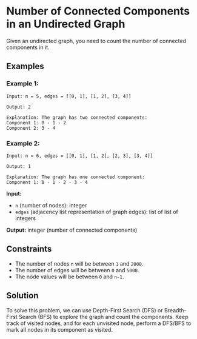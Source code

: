 # Number of Connected Components in an Undirected Graph

Given an undirected graph, you need to count the number of connected components in it.

## Examples

### Example 1:
```
Input: n = 5, edges = [[0, 1], [1, 2], [3, 4]]

Output: 2

Explanation: The graph has two connected components:
Component 1: 0 - 1 - 2
Component 2: 3 - 4
```

### Example 2:
```
Input: n = 6, edges = [[0, 1], [1, 2], [2, 3], [3, 4]]

Output: 1

Explanation: The graph has one connected component:
Component 1: 0 - 1 - 2 - 3 - 4
```

**Input:** 
- `n` (number of nodes): integer
- `edges` (adjacency list representation of graph edges): list of list of integers

**Output:** integer (number of connected components)

## Constraints
- The number of nodes `n` will be between `1` and `2000`.
- The number of edges will be between `0` and `5000`.
- The node values will be between `0` and `n-1`.

## Solution
To solve this problem, we can use Depth-First Search (DFS) or Breadth-First Search (BFS) to explore the graph and count the components. Keep track of visited nodes, and for each unvisited node, perform a DFS/BFS to mark all nodes in its component as visited.
